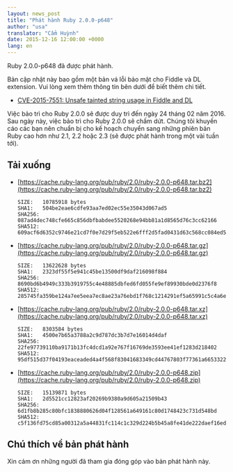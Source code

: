```yaml
---
layout: news_post
title: "Phát hành Ruby 2.0.0-p648"
author: "usa"
translator: "Cẩm Huỳnh"
date: 2015-12-16 12:00:00 +0000
lang: en
---
```


Ruby 2.0.0-p648 đã được phát hành.

Bản cập nhật này bao gồm một bản vá lỗi bảo mật cho Fiddle và DL extension.
Vui lòng xem thêm thông tin bên dưới để biết thêm chi tiết.

* [CVE-2015-7551: Unsafe tainted string usage in Fiddle and DL](https://www.ruby-lang.org/en/news/2015/12/16/unsafe-tainted-string-usage-in-fiddle-and-dl-cve-2015-7551/)

Việc bảo trì cho Ruby 2.0.0 sẽ được duy trì đến ngày 24 tháng 02 năm 2016.
Sau ngày này, việc bảo trì cho Ruby 2.0.0 sẽ chấm dứt.
Chúng tôi khuyến cáo các bạn nên chuẩn bị cho kế hoạch chuyển sang những phiên bản Ruby cao hơn như 2.1, 2.2 hoặc 2.3 (sẽ được phát hành trong một vài tuần tới).

## Tải xuống

* [https://cache.ruby-lang.org/pub/ruby/2.0/ruby-2.0.0-p648.tar.bz2](https://cache.ruby-lang.org/pub/ruby/2.0/ruby-2.0.0-p648.tar.bz2)

      SIZE:   10785918 bytes
      SHA1:   504be2eae6cdfe93aa7ed02ec55e35043d067ad5
      SHA256: 087ad4dec748cfe665c856dbfbabdee5520268e94bb81a1d8565d76c3cc62166
      SHA512: 609acf6d6352c9746e21cd7f0e7d29f5eb522e6fff2d5fad0431d63c568cc084ed5b7141f84cd33512d8213200d2d1a22e8d7df71469a980a3a92886133fea38

* [https://cache.ruby-lang.org/pub/ruby/2.0/ruby-2.0.0-p648.tar.gz](https://cache.ruby-lang.org/pub/ruby/2.0/ruby-2.0.0-p648.tar.gz)

      SIZE:   13622628 bytes
      SHA1:   2323df55f5e941c45be13500df9daf216098f884
      SHA256: 8690bd6b4949c333b3919755c4e48885dbfed6fd055fe9ef89930bde0d2376f8
      SHA512: 285745fa359be124a7ee5eea7ec8ae23a76ebd1f768c1214291ef5a65991c5c4a6ed73eb89e42d2673b16ed9a726bebe7e336ac73082c657f4e460014db30c94

* [https://cache.ruby-lang.org/pub/ruby/2.0/ruby-2.0.0-p648.tar.xz](https://cache.ruby-lang.org/pub/ruby/2.0/ruby-2.0.0-p648.tar.xz)

      SIZE:   8303584 bytes
      SHA1:   4500e7b65a3788a2c9d787dc3b7d7e16014d4daf
      SHA256: 22fe97739110ba9171b13fc4dcd1a92e767f16769de3593ee41ef1283d218402
      SHA512: 95df515d37f04193eaceaded4a4f568f83041683349cd44767803f77361a66533226d83eac6586ac894ae61d79bd36ce047f951aed43f9a8356dbb3244280774

* [https://cache.ruby-lang.org/pub/ruby/2.0/ruby-2.0.0-p648.zip](https://cache.ruby-lang.org/pub/ruby/2.0/ruby-2.0.0-p648.zip)

      SIZE:   15139871 bytes
      SHA1:   2d5521cc12823af20269b9380a9d605a21509b43
      SHA256: 6d1fb8b285c80bfc1838880626d04f128561a649161c80d1748423c731d548bd
      SHA512: c5f136fd75cd85a00312a5a44831fc114c1c329d224b5b45a8fe41de222daef16ed890413085574e62c5d86e743e0172f3523d309be6547c1976dffdba066ea2

## Chú thích về bản phát hành

Xin cảm ơn những người đã tham gia đóng góp vào bản phát hành này.
